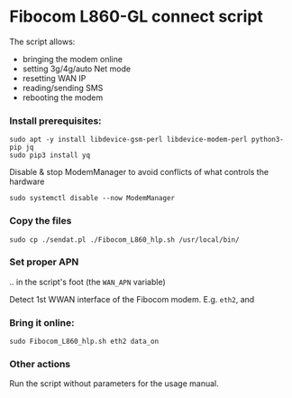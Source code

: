 
# Fibocom L860-GL connect script

The script allows:

- bringing the modem online
- setting 3g/4g/auto Net mode
- resetting WAN IP
- reading/sending SMS
- rebooting the modem

### Install prerequisites:

```
sudo apt -y install libdevice-gsm-perl libdevice-modem-perl python3-pip jq
sudo pip3 install yq
```

Disable & stop ModemManager to avoid conflicts of what controls the hardware

```
sudo systemctl disable --now ModemManager
```



### Copy the files

```
sudo cp ./sendat.pl ./Fibocom_L860_hlp.sh /usr/local/bin/
```

### Set proper APN 

.. in the script's foot (the `WAN_APN` variable)

Detect 1st WWAN interface of the Fibocom modem. E.g. `eth2`, and 

### Bring it online:

```
sudo Fibocom_L860_hlp.sh eth2 data_on
```

### Other actions

Run the script without parameters  for the usage manual.

